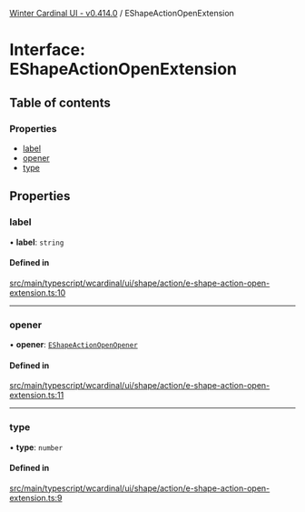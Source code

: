 [Winter Cardinal UI - v0.414.0](../index.md) / EShapeActionOpenExtension

# Interface: EShapeActionOpenExtension

## Table of contents

### Properties

- [label](EShapeActionOpenExtension.md#label)
- [opener](EShapeActionOpenExtension.md#opener)
- [type](EShapeActionOpenExtension.md#type)

## Properties

### label

• **label**: `string`

#### Defined in

[src/main/typescript/wcardinal/ui/shape/action/e-shape-action-open-extension.ts:10](https://github.com/winter-cardinal/winter-cardinal-ui/blob/v0.414.0/src/main/typescript/wcardinal/ui/shape/action/e-shape-action-open-extension.ts#L10)

___

### opener

• **opener**: [`EShapeActionOpenOpener`](../index.md#eshapeactionopenopener)

#### Defined in

[src/main/typescript/wcardinal/ui/shape/action/e-shape-action-open-extension.ts:11](https://github.com/winter-cardinal/winter-cardinal-ui/blob/v0.414.0/src/main/typescript/wcardinal/ui/shape/action/e-shape-action-open-extension.ts#L11)

___

### type

• **type**: `number`

#### Defined in

[src/main/typescript/wcardinal/ui/shape/action/e-shape-action-open-extension.ts:9](https://github.com/winter-cardinal/winter-cardinal-ui/blob/v0.414.0/src/main/typescript/wcardinal/ui/shape/action/e-shape-action-open-extension.ts#L9)
